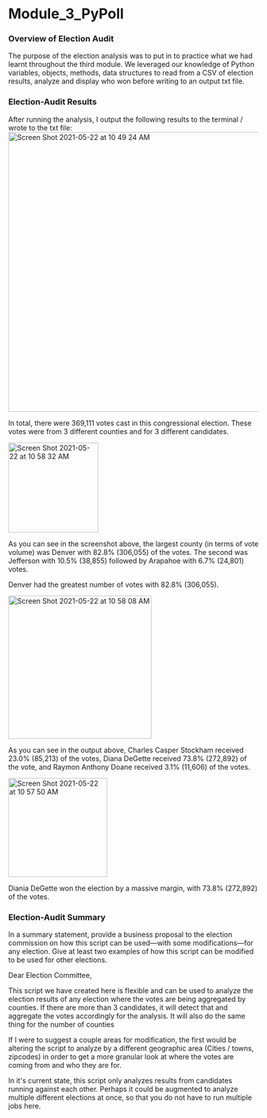 # Module_3_PyPoll

<h3>Overview of Election Audit</h3>
The purpose of the election analysis was to put in to practice what we had learnt throughout the third module. We leveraged our knowledge of Python variables, objects, methods, data structures to read from a CSV of election results, analyze and display who won before writing to an output txt file.


<h3>Election-Audit Results</h3>
After running the analysis, I output the following results to the terminal / wrote to the txt file:

<img width="563" alt="Screen Shot 2021-05-22 at 10 49 24 AM" src="https://user-images.githubusercontent.com/46773181/119236281-6173ec00-baeb-11eb-9d60-a1f3553d4190.png">

In total, there were 369,111 votes cast in this congressional election. These votes were from 3 different counties and for 3 different candidates.

<img width="181" alt="Screen Shot 2021-05-22 at 10 58 32 AM" src="https://user-images.githubusercontent.com/46773181/119236511-a6e4e900-baec-11eb-9740-5b280476b7cb.png">

As you can see in the screenshot above, the largest county (in terms of vote volume) was Denver with 82.8% (306,055) of the votes. The second was Jefferson with 10.5% (38,855) followed by Arapahoe with 6.7% (24,801) votes.

Denver had the greatest number of votes with 82.8% (306,055).

<img width="288" alt="Screen Shot 2021-05-22 at 10 58 08 AM" src="https://user-images.githubusercontent.com/46773181/119236496-99c7fa00-baec-11eb-8927-c38ec974502c.png">

As you can see in the output above, Charles Casper Stockham received 23.0% (85,213) of the votes, Diana DeGette received 73.8% (272,892) of the vote, and Raymon Anthony Doane received 3.1% (11,606) of the votes.

<img width="199" alt="Screen Shot 2021-05-22 at 10 57 50 AM" src="https://user-images.githubusercontent.com/46773181/119236485-8f0d6500-baec-11eb-9af8-048ebd9297ac.png">

Diania DeGette won the election by a massive margin, with 73.8% (272,892) of the votes.

<h3>Election-Audit Summary</h3>

In a summary statement, provide a business proposal to the election commission on how this script can be used—with some modifications—for any election. Give at least two examples of how this script can be modified to be used for other elections.

Dear Election Committee,

This script we have created here is flexible and can be used to analyze the election results of any election where the votes are being aggregated by counties. If there are more than 3 candidates, it will detect that and aggregate the votes accordingly for the analysis. It will also do the same thing for the number of counties

If I were to suggest a couple areas for modification, the first would be altering the script to analyze by a different geographic area (Cities / towns, zipcodes) in order to get a more granular look at where the votes are coming from and who they are for.

In it's current state, this script only analyzes results from candidates running against each other. Perhaps it could be augmented to analyze multiple different elections at once, so that you do not have to run multiple jobs here.
